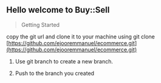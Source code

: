 ## Hello welcome to Buy::Sell

> Getting Started

copy the git url and clone it to your machine using git clone [https://github.com/ejooremmanuel/ecommerce.git](https://github.com/ejooremmanuel/ecommerce.git)

1. Use git branch to create a new branch.

2. Push to the branch you created
